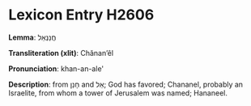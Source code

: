 # Lexicon Entry H2606

**Lemma**: חֲנַנְאֵל

**Transliteration (xlit)**: Chănanʼêl

**Pronunciation**: khan-an-ale'

**Description**:
from חָנַן and אֵל; God has favored; Chananel, probably an Israelite, from whom a tower of Jerusalem was named; Hananeel.
